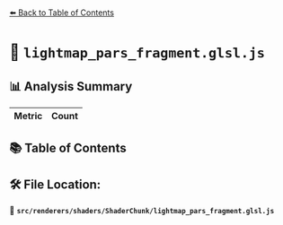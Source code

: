 [⬅️ Back to Table of Contents](../../../../index.md)

# 📄 `lightmap_pars_fragment.glsl.js`

## 📊 Analysis Summary

| Metric | Count |
|--------|-------|

## 📚 Table of Contents


## 🛠️ File Location:
📂 **`src/renderers/shaders/ShaderChunk/lightmap_pars_fragment.glsl.js`**